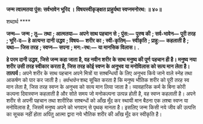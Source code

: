 **जन्म त्वात्मतया पुंस: सर्वभावेन भूरिद ।** **विषयस्वीकृङ्क्षत प्राहुर्यथा स्वप्नमनोरथ: ॥ ४०॥** 

शब्दार्थ **** 

**जन्म—** **जन्म** **; तु—** **तथा** **; आत्मतया—** **अपने साथ पहचान से** **; पुंस:—** **पुरुष की** **; सर्व-भावेन—** **पूरी तरह** **; भूरि-द—** **हे अत्यन्त** **दानी उद्धव** **; विषय—** **शरीर का** **; स्वी-कृतिम्—** **स्वीकृति** **; प्राहु:—** **कहलाती है** **; यथा—** **जिस तरह** **; स्वप्न—** **सपना** **; मन:-रथ:—** **या मानसिक विलास।** **.** 

**हे परम दानी उद्धव, जिसे जन्म कहा जाता है, वह नवीन शरीर के साथ मनुष्य की पूर्ण** **पहचान ही है। मनुष्य नया शरीर उसी तरह स्वीकार करता है, जिस तरह कोई स्वप्न के अनुभव** **या मनोविलास को सत्य मान लेता है।** **तात्पर्य :** अपने शरीर के साथ पहचान अपने मित्रों या सश्बन्धियों के लिए अनुभव किये जाने वाले स्नेह तथा आकर्षण को पार कर जाती है। *सर्वभावेन* शब्द सूचित करता है कि मनुष्य भौतिक शरीर को पूरी तरह स्व मान लेता है, जिस तरह स्वप्न के अनुभव को सत्य मान लिया जाता है। व्यावहारिक कर्म के बिना कोरी कल्पना दिवास्वप्न कहलाती है और सोते समय जो मनोकल्पना उत्पन्न होती है, वह स्वप्न कहलाती है। अपने शरीर से अपनी पहचान तथा शारीरिक सश्बन्धों को आँख मूँद कर स्थायी मान बैठना एक लश्बा स्वप्न या मनोविलास है, जिसमें मनुष्य अपने को भगवान् से पृथक् मानता है। इसलिए जन्म किसी नये जीव की उत्पत्ति का सूचक नहीं होता अपितु आत्मा द्वारा नये भौतिक शरीर की आँख मूँद कर स्वीकृति है।  
